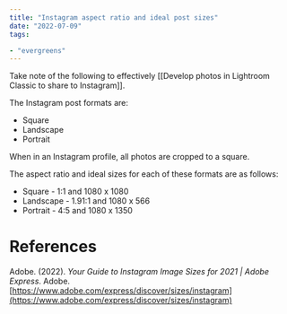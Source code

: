 ```yaml
---
title: "Instagram aspect ratio and ideal post sizes"
date: "2022-07-09"
tags:

- "evergreens"
---
```


Take note of the following to effectively [[Develop photos in Lightroom Classic to share to Instagram]].

The Instagram post formats are:
- Square
- Landscape
- Portrait

When in an Instagram profile, all photos are cropped to a square.

The aspect ratio and ideal sizes for each of these formats are as follows:
- Square - 1:1 and 1080 x 1080
- Landscape - 1.91:1 and 1080 x 566
- Portrait - 4:5 and 1080 x 1350

# References

Adobe. (2022). _Your Guide to Instagram Image Sizes for 2021 | Adobe Express_. Adobe. [https://www.adobe.com/express/discover/sizes/instagram](https://www.adobe.com/express/discover/sizes/instagram)